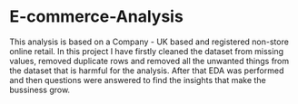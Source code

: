 # E-commerce-Analysis
This analysis is based on a Company - UK based and registered non-store online retail. 
In this project I have firstly cleaned the dataset from missing values, removed duplicate rows and removed all the unwanted things from the dataset that is harmful for the analysis.
After that EDA was performed and then questions were answered to find the insights that make the bussiness grow. 
